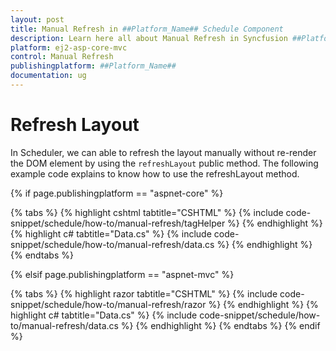 ```yaml
---
layout: post
title: Manual Refresh in ##Platform_Name## Schedule Component
description: Learn here all about Manual Refresh in Syncfusion ##Platform_Name## Schedule component of Syncfusion Essential JS 2 and more.
platform: ej2-asp-core-mvc
control: Manual Refresh
publishingplatform: ##Platform_Name##
documentation: ug
---
```



# Refresh Layout

In Scheduler, we can able to refresh the layout manually without re-render the DOM element by using the `refreshLayout` public method.  The following example code explains to know how to use the refreshLayout method.

{% if page.publishingplatform == "aspnet-core" %}

{% tabs %}
{% highlight cshtml tabtitle="CSHTML" %}
{% include code-snippet/schedule/how-to/manual-refresh/tagHelper %}
{% endhighlight %}
{% highlight c# tabtitle="Data.cs" %}
{% include code-snippet/schedule/how-to/manual-refresh/data.cs %}
{% endhighlight %}
{% endtabs %}

{% elsif page.publishingplatform == "aspnet-mvc" %}

{% tabs %}
{% highlight razor tabtitle="CSHTML" %}
{% include code-snippet/schedule/how-to/manual-refresh/razor %}
{% endhighlight %}
{% highlight c# tabtitle="Data.cs" %}
{% include code-snippet/schedule/how-to/manual-refresh/data.cs %}
{% endhighlight %}
{% endtabs %}
{% endif %}


